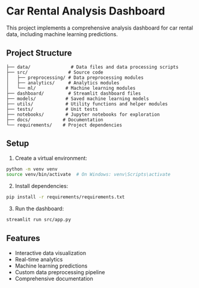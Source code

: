# Car Rental Analysis Dashboard

This project implements a comprehensive analysis dashboard for car rental data, including machine learning predictions.

## Project Structure

```
├── data/               # Data files and data processing scripts
├── src/               # Source code
│   ├── preprocessing/ # Data preprocessing modules
│   ├── analytics/     # Analytics modules
│   └── ml/           # Machine learning modules
├── dashboard/         # Streamlit dashboard files
├── models/           # Saved machine learning models
├── utils/            # Utility functions and helper modules
├── tests/            # Unit tests
├── notebooks/        # Jupyter notebooks for exploration
├── docs/            # Documentation
└── requirements/    # Project dependencies
```

## Setup

1. Create a virtual environment:
```bash
python -m venv venv
source venv/bin/activate  # On Windows: venv\Scripts\activate
```

2. Install dependencies:
```bash
pip install -r requirements/requirements.txt
```

3. Run the dashboard:
```bash
streamlit run src/app.py
```

## Features

- Interactive data visualization
- Real-time analytics
- Machine learning predictions
- Custom data preprocessing pipeline
- Comprehensive documentation
